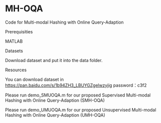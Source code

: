 # MH-OQA

Code for  Multi-modal Hashing with Online Query-Adaption

Prerequisities

MATLAB

Datasets

Download dataset and put it into the data folder.

Resources

You can download dataset in https://pan.baidu.com/s/1b94ZH3_LBUYGZgelwzyjig password：c3f2

Please run demo_SMUOQA.m for our proposed Supervised Multi-modal Hashing with Online Query-Adaption (SMH-OQA)

Please run demo_UMUOQA.m for our proposed Unsupervised Multi-modal Hashing with Online Query-Adaption (UMH-OQA)
